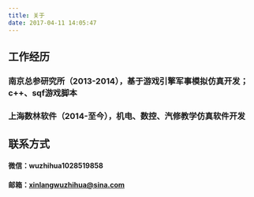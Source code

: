 ```yaml
---
title: 关于
date: 2017-04-11 14:05:47
---
```

## **工作经历**
### 南京总参研究所（2013-2014），基于游戏引擎军事模拟仿真开发；c++、sqf游戏脚本
### 上海数林软件（2014-至今），机电、数控、汽修教学仿真软件开发
## **联系方式**
#### 微信：wuzhihua1028519858
#### 邮箱：xinlangwuzhihua@sina.com

